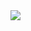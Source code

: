 <img src='https://upload-os-bbs.hoyolab.com/upload/2023/04/18/e3571431cda03b9df8dda1e341f9b975_2275000779002878493.png' style='pointer-events: none;'/>
